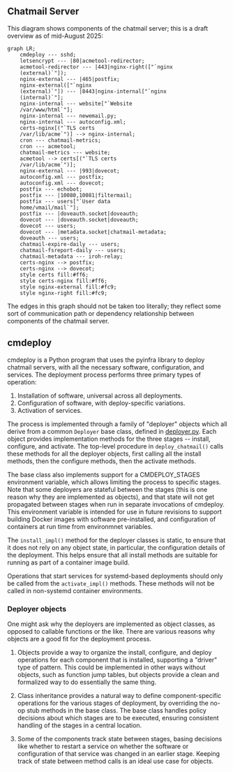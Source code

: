 ## Chatmail Server

This diagram shows components of the chatmail server; this is a draft
overview as of mid-August 2025:

```mermaid
graph LR;
    cmdeploy --- sshd;
    letsencrypt --- |80|acmetool-redirector;
    acmetool-redirector --- |443|nginx-right(["`nginx
    (external)`"]);
    nginx-external --- |465|postfix;
    nginx-external(["`nginx
    (external)`"]) --- |8443|nginx-internal["`nginx
    (internal)`"];
    nginx-internal --- website["`Website
    /var/www/html`"];
    nginx-internal --- newemail.py;
    nginx-internal --- autoconfig.xml;
    certs-nginx[("`TLS certs
    /var/lib/acme`")] --> nginx-internal;
    cron --- chatmail-metrics;
    cron --- acmetool;
    chatmail-metrics --- website;
    acmetool --> certs[("`TLS certs
    /var/lib/acme`")];
    nginx-external --- |993|dovecot;
    autoconfig.xml --- postfix;
    autoconfig.xml --- dovecot;
    postfix --- echobot;
    postfix --- |10080,10081|filtermail;
    postfix --- users["`User data
    home/vmail/mail`"];
    postfix --- |doveauth.socket|doveauth;
    dovecot --- |doveauth.socket|doveauth;
    dovecot --- users;
    dovecot --- |metadata.socket|chatmail-metadata;
    doveauth --- users;
    chatmail-expire-daily --- users;
    chatmail-fsreport-daily --- users;
    chatmail-metadata --- iroh-relay;
    certs-nginx --> postfix;
    certs-nginx --> dovecot;
    style certs fill:#ff6;
    style certs-nginx fill:#ff6;
    style nginx-external fill:#fc9;
    style nginx-right fill:#fc9;
```

The edges in this graph should not be taken too literally; they
reflect some sort of communication path or dependency relationship
between components of the chatmail server.

## cmdeploy

cmdeploy is a Python program that uses the pyinfra library to deploy
chatmail servers, with all the necessary software, configuration, and
services.  The deployment process performs three primary types of operation:

1. Installation of software, universal across all deployments.
2. Configuration of software, with deploy-specific variations.
3. Activation of services.

The process is implemented through a family of "deployer" objects
which all derive from a common `Deployer` base class, defined in
[deployer.py](cmdeploy/src/cmdeploy/deployer.py).  Each object
provides implementation methods for the three stages -- install,
configure, and activate.  The top-level procedure in
`deploy_chatmail()` calls these methods for all the deployer objects,
first calling all the install methods, then the configure methods,
then the activate methods.

The base class also implements support for a CMDEPLOY_STAGES
environment variable, which allows limiting the process to specific
stages.  Note that some deployers are stateful between the stages
(this is one reason why they are implemented as objects), and that
state will not get propagated between stages when run in separate
invocations of cmdeploy.  This environment variable is intended for
use in future revisions to support building Docker images with
software pre-installed, and configuration of containers at run time
from environmnet variables.

The `install_impl()` method for the deployer classes is static, to
ensure that it does not rely on any object state, in particular, the
configuration details of the deployment.  This helps ensure that all
install methods are suitable for running as part of a container image
build.

Operations that start services for systemd-based deployments should
only be called from the `activate_impl()` methods.  These methods will
not be called in non-systemd container environments.

### Deployer objects

One might ask why the deployers are implemented as object classes, as
opposed to callable functions or the like.  There are various reasons
why objects are a good fit for the deployment process.

1. Objects provide a way to organize the install, configure, and
deploy operations for each component that is installed, supporting a
"driver" type of pattern.  This could be implemented in other ways
without objects, such as function jump tables, but objects provide a
clean and formalized way to do essentially the same thing.

2. Class inheritance provides a natural way to define
component-specific operations for the various stages of deployment, by
overriding the no-op stub methods in the base class.  The base class
handles policy decisions about which stages are to be executed,
ensuring consistent handling of the stages in a central location.

3. Some of the components track state between stages, basing decisions
like whether to restart a service on whether the software or
configuration of that service was changed in an earlier stage.
Keeping track of state between method calls is an ideal use case for
objects.
